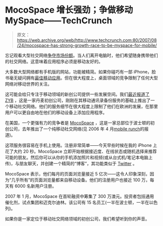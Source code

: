# MocoSpace 增长强劲；争做移动 MySpace——TechCrunch

> 原文：<https://web.archive.org/web/http://www.techcrunch.com:80/2007/08/24/mocospace-has-strong-growth-race-to-be-myspace-for-mobile/>

 [](https://web.archive.org/web/20220103225726/https://beta.techcrunch.com/wp-content/uploads/2007/08/mocospace2.png) 忘记观看大型社交网络[争夺市场份额](https://web.archive.org/web/20220103225726/http://www.beta.techcrunch.com/2007/08/24/is-orkut-a-social-networking-heavyweight-comscore-says-yes/)。当人们离开电脑时，他们希望随身携带他们的社交网络。这意味着应用程序必须是移动友好的。

大多数大型网络都有手机版的网站，功能被精简。如果你碰巧有一部 iPhone，脸书毫无疑问拥有[最佳移动应用](https://web.archive.org/web/20220103225726/http://www.beta.techcrunch.com/2007/08/15/facebook-iphone-ultrahype/)。但在很大程度上，桌面领域的竞争限制了任何大型网络对移动世界的关注。

这可能会给只专注于移动领域的新创公司提供一些发展空间。我们[最近报道了](https://web.archive.org/web/20220103225726/http://www.beta.techcrunch.com/2007/08/21/zyb-the-mobile-social-network/) [ZYB](https://web.archive.org/web/20220103225726/http://www.crunchbase.com/company/zyb) ，这是一家丹麦初创公司，刚刚在其移动通讯录备份服务的基础上推出了一个移动社交网络。他们的服务细节在很大程度上限制了他们在欧洲的发展，在那里用户可以更自由地在他们的移动设备上添加应用程序。

在美国，一个更强有力的竞争者是 [MocoSpace](https://web.archive.org/web/20220103225726/http://www.crunchbase.com/company/MocoSpace) ，这是一家总部位于波士顿的初创公司，去年推出了一个纯移动社交网络(见 2006 年 4 月[mobile runch](mobilecrunch.com/2006/04/17/mocospace-wants-to-be-the-myspace-of-mobile/)的报道)。

这项服务很容易在手机上使用。注册非常简单——今天早些时候在我的 iPhone 上花了大约 20 秒。MocoSpace 立即开始根据接近度、在线状态或随机选择来推荐可能的朋友。然后你可以从你的手机添加照片和视频(或从台式机/笔记本电脑上传)，与朋友聊天，并创建一个精简的“博客”，其功能类似于 [Twitter](https://web.archive.org/web/20220103225726/http://www.crunchbase.com/company/twitter) 。

MocoSpace 表示，他们每月的页面浏览量接近 5 亿次——这令人印象深刻，因为“几乎所有”的页面浏览量都来自移动设备。他们的注册用户也接近 100 万，每天有 6000 名新用户注册。

2007 年 1 月，MocoSpace 在首轮融资中筹集了 300 万澳元。投资者包括通用催化剂，试点集团和迈克尔迪林。该公司有 15 名员工(一半在波士顿，一半在以色列)。

如果你是一家定位于移动社交网络领域的初创公司，我们希望听到你的声音。